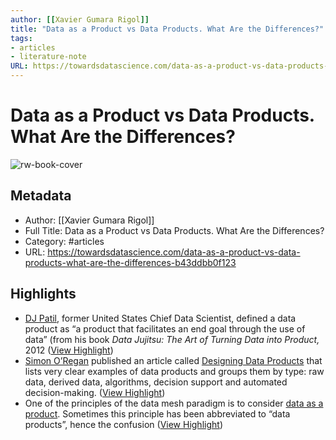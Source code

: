 ```yaml
---
author: [[Xavier Gumara Rigol]]
title: "Data as a Product vs Data Products. What Are the Differences?"
tags: 
- articles
- literature-note
URL: https://towardsdatascience.com/data-as-a-product-vs-data-products-what-are-the-differences-b43ddbb0f123
---
```

# Data as a Product vs Data Products. What Are the Differences?

![rw-book-cover](https://miro.medium.com/max/1000/0*XeHjlfiKO2_w6KYk)

## Metadata
- Author: [[Xavier Gumara Rigol]]
- Full Title: Data as a Product vs Data Products. What Are the Differences?
- Category: #articles
- URL: https://towardsdatascience.com/data-as-a-product-vs-data-products-what-are-the-differences-b43ddbb0f123

## Highlights
- [DJ Patil](https://twitter.com/dpatil), former United States Chief Data Scientist, defined a data product as “a product that facilitates an end goal through the use of data” (from his book *Data Jujitsu: The Art of Turning Data into Product,* 2012 ([View Highlight](https://read.readwise.io/read/01gqcqcr9ry9wz5kdf7mfbp4cq))
- [Simon O’Regan](https://twitter.com/Simon_O_Regan) published an article called [Designing Data Products](https://towardsdatascience.com/designing-data-products-b6b93edf3d23) that lists very clear examples of data products and groups them by type: raw data, derived data, algorithms, decision support and automated decision-making. ([View Highlight](https://read.readwise.io/read/01gqcqdfawncc7ra4yct15swyh))
- One of the principles of the data mesh paradigm is to consider [data as a product](https://martinfowler.com/articles/data-mesh-principles.html#DataAsAProduct). Sometimes this principle has been abbreviated to “data products”, hence the confusion ([View Highlight](https://read.readwise.io/read/01gqcqj5ydrpa54rqtq4apfk4m))
